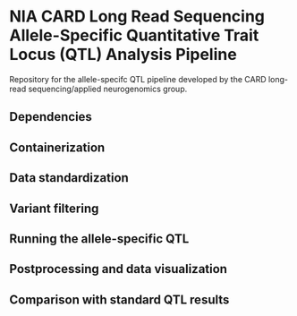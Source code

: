 # NIA CARD Long Read Sequencing Allele-Specific Quantitative Trait Locus (QTL) Analysis Pipeline
Repository for the allele-specifc QTL pipeline developed by the CARD long-read sequencing/applied neurogenomics group.
## Dependencies
## Containerization
## Data standardization
## Variant filtering
## Running the allele-specific QTL
## Postprocessing and data visualization
## Comparison with standard QTL results
